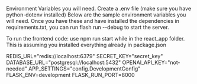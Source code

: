 Environment Variables you will need.
Create a .env file (make sure you have python-dotenv installed)
Below are the sample environment variables you will need.
Once you have these and have installed the dependencies in requirements.txt, you can run flash run --debug to start the server.

To run the frontend code: use npm run start while in the react_app folder. This is assuming you installed everything already in package.json

REDIS_URL="redis://localhost:6379"
SECRET_KEY="secret_key"
DATABASE_URL="postgresql://localhost:5432"
OPENAI_API_KEY="not-needed"
APP_SETTINGS="config.DevelopmentConfig"
FLASK_ENV=development
FLASK_RUN_PORT=8000